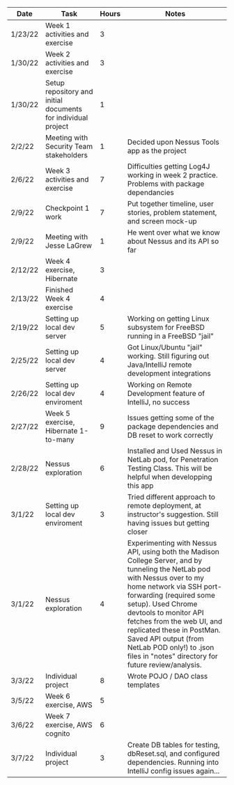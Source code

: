 | Date    | Task                                                          | Hours | Notes                                                                                                                                                                                                                                                                                                                                                                                             |
|---------|---------------------------------------------------------------|-------|---------------------------------------------------------------------------------------------------------------------------------------------------------------------------------------------------------------------------------------------------------------------------------------------------------------------------------------------------------------------------------------------------|
| 1/23/22 | Week 1 activities and exercise                                | 3     |                                                                                                                                                                                                                                                                                                                                                                                                   |
| 1/30/22 | Week 2 activities and exercise                                | 3     |                                                                                                                                                                                                                                                                                                                                                                                                   |
| 1/30/22 | Setup repository and initial documents for individual project | 1     |                                                                                                                                                                                                                                                                                                                                                                                                   |
| 2/2/22  | Meeting with Security Team stakeholders                       | 1     | Decided upon Nessus Tools app as the project                                                                                                                                                                                                                                                                                                                                                      |
| 2/6/22  | Week 3 activities and exercise                                | 7     | Difficulties getting Log4J working in week 2 practice.  Problems with package dependancies                                                                                                                                                                                                                                                                                                        |
| 2/9/22  | Checkpoint 1 work                                             | 7     | Put together timeline, user stories, problem statement, and screen mock-up                                                                                                                                                                                                                                                                                                                        |
| 2/9/22  | Meeting with Jesse LaGrew                                     | 1     | He went over what we know about Nessus and its API so far                                                                                                                                                                                                                                                                                                                                         |
| 2/12/22 | Week 4 exercise, Hibernate                                    | 3     |                                                                                                                                                                                                                                                                                                                                                                                                   |
| 2/13/22 | Finished Week 4 exercise                                      | 4     |                                                                                                                                                                                                                                                                                                                                                                                                   |
| 2/19/22 | Setting up local dev server                                   | 5     | Working on getting Linux subsystem for FreeBSD running in a FreeBSD "jail"                                                                                                                                                                                                                                                                                                                        |
| 2/25/22 | Setting up local dev server                                   | 4     | Got Linux/Ubuntu "jail" working.  Still figuring out Java/IntelliJ remote development integrations                                                                                                                                                                                                                                                                                                |
| 2/26/22 | Setting up local dev enviroment                               | 4     | Working on Remote Development feature of IntelliJ, no success                                                                                                                                                                                                                                                                                                                                     |
| 2/27/22 | Week 5 exercise, Hibernate 1-to-many                          | 9     | Issues getting some of the package dependencies and DB reset to work correctly                                                                                                                                                                                                                                                                                                                    | |
| 2/28/22 | Nessus exploration                                            | 6     | Installed and Used Nessus in NetLab pod, for Penetration Testing Class.  This will be helpful when developping this app                                                                                                                                                                                                                                                                           |
| 3/1/22  | Setting up local dev enviroment                               | 3     | Tried different approach to remote deployment, at instructor's suggestion. Still having issues but getting closer                                                                                                                                                                                                                                                                                 |
| 3/1/22  | Nessus exploration                                            | 4     | Experimenting with Nessus API, using both the Madison College Server, and by tunneling the NetLab pod with Nessus over to my home network via SSH port-forwarding (required some setup).  Used Chrome devtools to monitor API fetches from the web UI, and replicated these in PostMan.  Saved API output (from NetLab POD only!) to .json files in "notes" directory for future review/analysis. |
| 3/3/22  | Individual project                                            | 8     | Wrote POJO / DAO class templates                                                                                                                                                                                                                                                                                                                                                                  |
| 3/5/22  | Week 6 exercise, AWS                                          | 5     |                                                                                                                                                                                                                                                                                                                                                                                                   |
| 3/6/22  | Week 7 exercise, AWS cognito                                  | 6     |                                                                                                                                                                                                                                                                                                                                                                                                   |
| 3/7/22 | Individual project | 3 | Create DB tables for testing, dbReset.sql, and configured dependencies.  Running into IntelliJ config issues again... |

